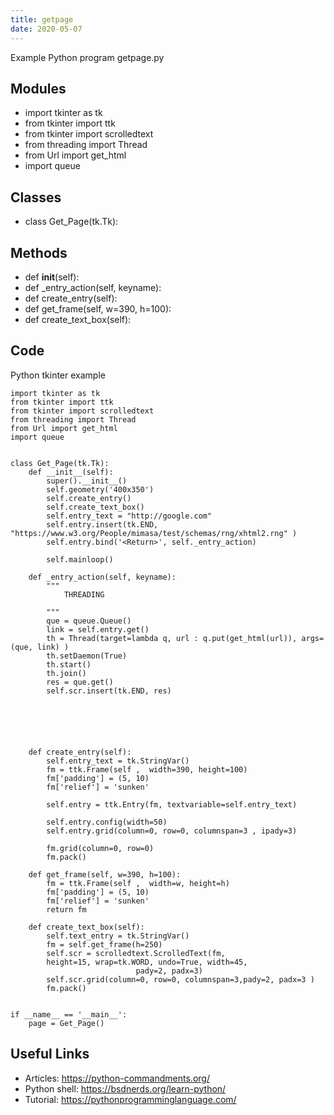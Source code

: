 ```yaml
---
title: getpage
date: 2020-05-07
---
```

Example Python program getpage.py

## Modules

* import tkinter as tk
* from tkinter import ttk
* from tkinter import scrolledtext
* from threading import Thread
* from Url import get_html
* import queue

## Classes

* class Get_Page(tk.Tk):

## Methods

* def __init__(self):
* def _entry_action(self, keyname):
* def create_entry(self):
* def get_frame(self, w=390, h=100):
* def create_text_box(self):

## Code

Python tkinter example

    import tkinter as tk
    from tkinter import ttk
    from tkinter import scrolledtext
    from threading import Thread
    from Url import get_html
    import queue
    
    
    class Get_Page(tk.Tk):
        def __init__(self):
            super().__init__()
            self.geometry('400x350')
            self.create_entry()
            self.create_text_box()
            self.entry_text = "http://google.com"
            self.entry.insert(tk.END, "https://www.w3.org/People/mimasa/test/schemas/rng/xhtml2.rng" )
            self.entry.bind('<Return>', self._entry_action)
         
            self.mainloop()
    
        def _entry_action(self, keyname):
            """
                THREADING
    
            """
            que = queue.Queue()
            link = self.entry.get()
            th = Thread(target=lambda q, url : q.put(get_html(url)), args=(que, link) )
            th.setDaemon(True)
            th.start()
            th.join()
            res = que.get()
            self.scr.insert(tk.END, res)
           
            
           
              
            
    
        def create_entry(self):
            self.entry_text = tk.StringVar()
            fm = ttk.Frame(self ,  width=390, height=100)
            fm['padding'] = (5, 10)
            fm['relief'] = 'sunken'
           
            self.entry = ttk.Entry(fm, textvariable=self.entry_text)
            
            self.entry.config(width=50)
            self.entry.grid(column=0, row=0, columnspan=3 , ipady=3)
    
            fm.grid(column=0, row=0)
            fm.pack()
    
        def get_frame(self, w=390, h=100):
            fm = ttk.Frame(self ,  width=w, height=h)
            fm['padding'] = (5, 10)
            fm['relief'] = 'sunken'
            return fm
    
        def create_text_box(self):
            self.text_entry = tk.StringVar()
            fm = self.get_frame(h=250)
            self.scr = scrolledtext.ScrolledText(fm, 
            height=15, wrap=tk.WORD, undo=True, width=45,
                                pady=2, padx=3)
            self.scr.grid(column=0, row=0, columnspan=3,pady=2, padx=3 )
            fm.pack()
            
    
    if __name__ == '__main__':
        page = Get_Page()
    

## Useful Links

- Articles: https://python-commandments.org/
- Python shell: https://bsdnerds.org/learn-python/
- Tutorial: https://pythonprogramminglanguage.com/
